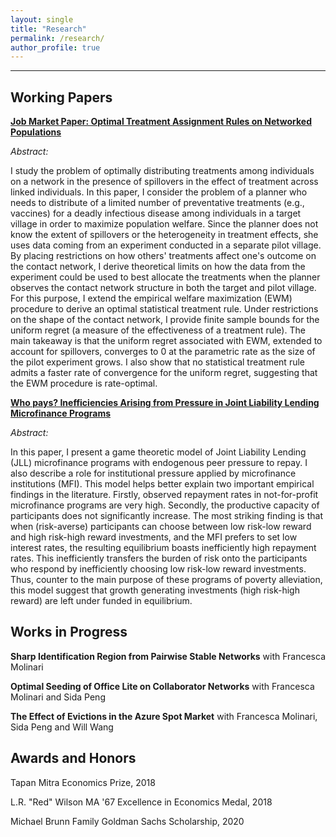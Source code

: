 ```yaml
---
layout: single
title: "Research"
permalink: /research/
author_profile: true
---
```

---
## Working Papers

**[Job Market Paper: Optimal Treatment Assignment Rules on Networked Populations](http://AbhiAnanthEcon.github.io/files/Ananth_JMP_draft.pdf)** 

*Abstract:*

I study the problem of optimally distributing treatments among individuals on a network in the presence of spillovers in the effect of treatment across linked individuals. In this paper, I consider the problem of a planner who needs to distribute of a limited number of preventative treatments (e.g., vaccines) for a deadly infectious disease among individuals in a target village in order to maximize population welfare. Since the planner does not know the extent of spillovers or the heterogeneity in treatment effects, she uses data coming from an experiment conducted in a separate pilot village. By placing restrictions on how others' treatments affect one's outcome on the contact network, I derive theoretical limits on how the data from the experiment could be used to best allocate the treatments when the planner observes the contact network structure in both the target and pilot village. For this purpose, I extend the empirical welfare maximization (EWM) procedure to derive an optimal statistical treatment rule. Under restrictions on the shape of the contact network, I provide finite sample bounds for the uniform regret (a measure of the effectiveness of a treatment rule). The main takeaway is that the uniform regret associated with EWM, extended to account for spillovers, converges to 0 at the parametric rate as the size of the pilot experiment grows. I also show that no statistical treatment rule admits a faster rate of convergence for the uniform regret, suggesting that the EWM procedure is rate-optimal.

**[Who pays? Inefficiencies Arising from Pressure in Joint Liability Lending Microfinance Programs](http://AbhiAnanthEcon.github.io/files/Ananth_microfinance.pdf)**

*Abstract:*

In this paper, I present a game theoretic model of Joint Liability Lending (JLL) microfinance programs with endogenous peer pressure to repay. I also describe a role for institutional pressure applied by microfinance institutions (MFI). This model helps better explain two important empirical findings in the literature. Firstly, observed repayment rates in not-for-profit microfinance programs are very high. Secondly, the productive capacity of participants does not significantly increase. The most striking finding is that when (risk-averse) participants can choose between low risk-low reward and high risk-high reward investments, and the MFI prefers to set low interest rates, the resulting equilibrium boasts inefficiently high repayment rates. This inefficiently transfers the burden of risk onto the participants who respond by inefficiently choosing low risk-low reward investments. Thus, counter to the main purpose of these programs of poverty alleviation, this model suggest that growth generating investments (high risk-high reward) are left under funded in equilibrium. 
## Works in Progress

**Sharp Identification Region from Pairwise Stable Networks** with Francesca Molinari

**Optimal Seeding of Office Lite on Collaborator Networks** with Francesca Molinari and Sida Peng

**The Effect of Evictions in the Azure Spot Market** with Francesca Molinari, Sida Peng and Will Wang

## Awards and Honors
Tapan Mitra Economics Prize, 2018

L.R. "Red" Wilson MA '67 Excellence in Economics Medal, 2018

Michael Brunn Family Goldman Sachs Scholarship, 2020

